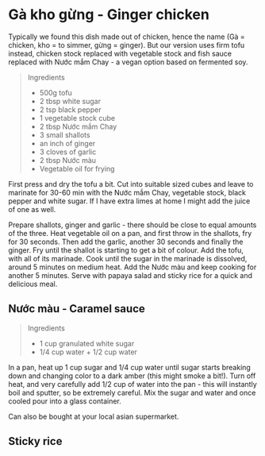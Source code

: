 # Gà kho gừng - Ginger chicken
Typically we found this dish made out of chicken, hence the name (Gà = chicken, kho = to simmer, gừng = ginger). But our version uses firm tofu instead, chicken stock replaced with vegetable stock and fish sauce replaced with Nước mắm Chay - a vegan option based on fermented soy.

> Ingredients
> - 500g tofu
> - 2 tbsp white sugar
> - 2 tsp black pepper
> - 1 vegetable stock cube
> - 2 tbsp Nước mắm Chay
> - 3 small shallots
> - an inch of ginger
> - 3 cloves of garlic
> - 2 tbsp Nước màu
> - Vegetable oil for frying

First press and dry the tofu a bit. Cut into suitable sized cubes and leave to marinate for 30-60 min with the Nước mắm Chay, vegetable stock, black pepper and white sugar. If I have extra limes at home I might add the juice of one as well.

Prepare shallots, ginger and garlic - there should be close to equal amounts of the three. Heat vegetable oil on a pan, and first throw in the shallots, fry for 30 seconds. Then add the garlic, another 30 seconds and finally the ginger. Fry until the shallot is starting to get a bit of colour. Add the tofu, with all of its marinade. Cook until the sugar in the marinade is dissolved, around 5 minutes on medium heat. Add the Nước màu and keep cooking for another 5 minutes. Serve with papaya salad and sticky rice for a quick and delicious meal.

## Nước màu - Caramel sauce
> Ingredients
> - 1 cup granulated white sugar
> - 1/4 cup water + 1/2 cup water

In a pan, heat up 1 cup sugar and 1/4 cup water until sugar starts breaking down and changing color to a dark amber (this might smoke a bit!). Turn off heat, and very carefully add 1/2 cup of water into the pan - this will instantly boil and sputter, so be extremely careful. Mix the sugar and water and once cooled pour into a glass container.

Can also be bought at your local asian supermarket.

## Sticky rice
